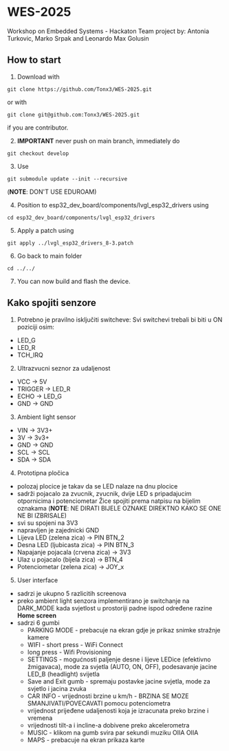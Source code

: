 # WES-2025
Workshop on Embedded Systems - Hackaton
Team project by: Antonia Turkovic, Marko Srpak and Leonardo Max Golusin

## How to start

1. Download with 
```
git clone https://github.com/Tonx3/WES-2025.git
```
or with 
```
git clone git@github.com:Tonx3/WES-2025.git
```
if you are contributor.

2. **IMPORTANT** never push on main branch, immediately do
```
git checkout develop
```

3. Use
```
git submodule update --init --recursive
```
(**NOTE**: DON'T USE EDUROAM)

4. Position to esp32_dev_board/components/lvgl_esp32_drivers using 
```
cd esp32_dev_board/components/lvgl_esp32_drivers
```

5. Apply a patch using
```
git apply ../lvgl_esp32_drivers_8-3.patch
```

6. Go back to main folder
```
cd ../../
```

7. You can now build and flash the device.

## Kako spojiti senzore

1. Potrebno je pravilno isključiti switcheve:
Svi switchevi trebali bi biti u ON poziciji osim:
- LED_G
- LED_R
- TCH_IRQ

2. Ultrazvucni seznor za udaljenost
- VCC -> 5V
- TRIGGER -> LED_R
- ECHO -> LED_G
- GND -> GND

3. Ambient light sensor
- VIN -> 3V3+
- 3V -> 3v3+
- GND -> GND
- SCL -> SCL
- SDA -> SDA

4. Prototipna pločica 
- polozaj plocice je takav da se LED nalaze na dnu plocice
- sadrži pojacalo za zvucnik, zvucnik, dvije LED s pripadajucim otpornicima i potenciometar 
Žice spojiti prema natpisu na bijelim oznakama
(**NOTE**: NE DIRATI BIJELE OZNAKE DIREKTNO KAKO SE ONE NE BI IZBRISALE)
- svi su spojeni na 3V3
- napravljen je zajednicki GND
- Lijeva LED (zelena zica) -> PIN BTN_2
- Desna LED (ljubicasta zica) -> PIN BTN_3
- Napajanje pojacala (crvena zica) -> 3V3
- Ulaz u pojacalo (bijela zica) -> BTN_4
- Potenciometar (zelena zica) -> JOY_x

5. User interface
- sadrzi je ukupno 5 razlicitih screenova
- preko ambient light senzora implementirano je switchanje na DARK_MODE kada svjetlost u prostoriji padne ispod određene razine
**Home screen** 
- sadrzi 6 gumbi 
    - PARKING MODE - prebacuje na ekran gdje je prikaz snimke stražnje kamere
    - WIFI - short press - WiFi Connect
    - long press - Wifi Provisioning 
    - SETTINGS - mogućnosti paljenje desne i lijeve LEDice (efektivno žmigavaca), mode za svjetla (AUTO, ON, OFF), podesavanje jacine LED_B (headlight) svijetla 
    - Save and Exit gumb - spremaju postavke jacine svjetla, mode za svjetlo i jacina zvuka
    - CAR INFO - vrijednosti brzine u km/h - BRZINA SE MOZE SMANJIVATI/POVECAVATI pomocu potenciometra
    - vrijednost prijeđene udaljenosti koja je izracunata preko brzine i vremena
    - vrijednosti tilt-a i incline-a dobivene preko akcelerometra
    - MUSIC - klikom na gumb svira par sekundi muziku OIIA OIIA
    - MAPS - prebacuje na ekran prikaza karte


                         
                 




    

